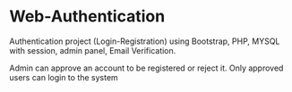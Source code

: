 # Web-Authentication
Authentication project (Login-Registration) using Bootstrap, PHP, MYSQL with session, admin panel, Email Verification.

Admin can approve an account to be registered or reject it.
Only approved users can login to the system
